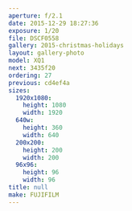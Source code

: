 ```yaml
---
aperture: f/2.1
date: 2015-12-29 18:27:36
exposure: 1/20
file: DSCF0558
gallery: 2015-christmas-holidays
layout: gallery-photo
model: XQ1
next: 3435f20
ordering: 27
previous: cd4ef4a
sizes:
  1920x1080:
    height: 1080
    width: 1920
  640w:
    height: 360
    width: 640
  200x200:
    height: 200
    width: 200
  96x96:
    height: 96
    width: 96
title: null
make: FUJIFILM
---
```

